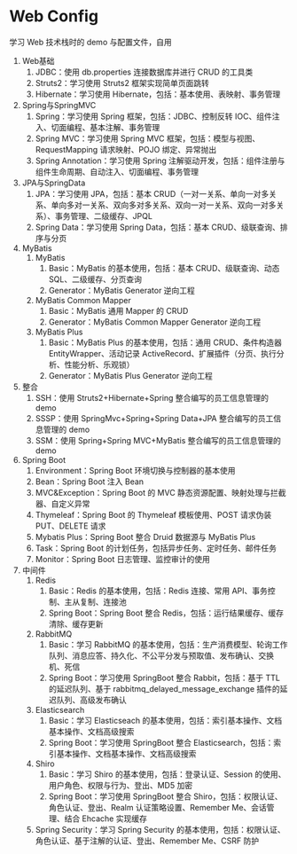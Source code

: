 # Web Config

学习 Web 技术栈时的 demo 与配置文件，自用

1. Web基础
   1. JDBC：使用 db.properties 连接数据库并进行 CRUD 的工具类
   2. Struts2：学习使用 Struts2 框架实现简单页面跳转
   3. Hibernate：学习使用 Hibernate，包括：基本使用、表映射、事务管理
2. Spring与SpringMVC
   1. Spring：学习使用 Spring 框架，包括：JDBC、控制反转 IOC、组件注入、切面编程、基本注解、事务管理
   2. Spring MVC：学习使用 Spring MVC 框架，包括：模型与视图、RequestMapping 请求映射、POJO 绑定、异常抛出
   3. Spring Annotation：学习使用 Spring 注解驱动开发，包括：组件注册与组件生命周期、自动注入、切面编程、事务管理
3. JPA与SpringData
   1. JPA：学习使用 JPA，包括：基本 CRUD（一对一关系、单向一对多关系、单向多对一关系、双向多对多关系、双向一对一关系、双向一对多关系）、事务管理、二级缓存、JPQL
   2. Spring Data：学习使用 Spring Data，包括：基本 CRUD、级联查询、排序与分页
4. MyBatis
   1. MyBatis
      1. Basic：MyBatis 的基本使用，包括：基本 CRUD、级联查询、动态 SQL、二级缓存、分页查询
      2. Generator：MyBatis Generator 逆向工程
   2. MyBatis Common Mapper
      1. Basic：MyBatis 通用 Mapper 的 CRUD
      2. Generator：MyBatis Common Mapper Generator 逆向工程
   3. MyBatis Plus
      1. Basic：MyBatis Plus 的基本使用，包括：通用 CRUD、条件构造器 EntityWrapper、活动记录 ActiveRecord、扩展插件（分页、执行分析、性能分析、乐观锁）
      2. Generator：MyBatis Plus Generator 逆向工程
5. 整合
   1. SSH：使用 Struts2+Hibernate+Spring 整合编写的员工信息管理的 demo
   2. SSSP：使用 SpringMvc+Spring+Spring Data+JPA 整合编写的员工信息管理的 demo
   3. SSM：使用 Spring+Spring MVC+MyBatis 整合编写的员工信息管理的 demo
6. Spring Boot
   1. Environment：Spring Boot 环境切换与控制器的基本使用
   2. Bean：Spring Boot 注入 Bean
   3. MVC&Exception：Spring Boot 的 MVC 静态资源配置、映射处理与拦截器、自定义异常
   4. Thymeleaf：Spring Boot 的 Thymeleaf 模板使用、POST 请求伪装 PUT、DELETE 请求
   5. Mybatis Plus：Spring Boot 整合 Druid 数据源与 MyBatis Plus
   6. Task：Spring Boot 的计划任务，包括异步任务、定时任务、邮件任务
   7. Monitor：Spring Boot 日志管理、监控审计的使用
7. 中间件
   1. Redis
      1. Basic：Redis 的基本使用，包括：Redis 连接、常用 API、事务控制、主从复制、连接池
      2. Spring Boot：Spring Boot 整合 Redis，包括：运行结果缓存、缓存清除、缓存更新
   2. RabbitMQ
      1. Basic：学习 RabbitMQ 的基本使用，包括：生产消费模型、轮询工作队列、消息应答、持久化、不公平分发与预取值、发布确认、交换机、死信
      2. Spring Boot：学习使用 SpringBoot 整合 Rabbit，包括：基于 TTL 的延迟队列、基于 rabbitmq_delayed_message_exchange 插件的延迟队列、高级发布确认
   3. Elasticsearch
      1. Basic：学习 Elasticseach 的基本使用，包括：索引基本操作、文档基本操作、文档高级搜索
      2. Spring Boot：学习使用 SpringBoot 整合 Elasticsearch，包括：索引基本操作、文档基本操作、文档高级搜索
   4. Shiro
      1. Basic：学习 Shiro 的基本使用，包括：登录认证、Session 的使用、用户角色、权限与行为、登出、MD5 加密
      2. Spring Boot：学习使用 SpringBoot 整合 Shiro，包括：权限认证、角色认证、登出、Realm 认证策略设置、Remember Me、会话管理、结合 Ehcache 实现缓存
   5. Spring Security：学习 Spring Security 的基本使用，包括：权限认证、角色认证、基于注解的认证、登出、Remember Me、CSRF 防护

